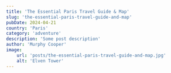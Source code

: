```yaml
---
title: 'The Essential Paris Travel Guide & Map'
slug: 'the-essential-paris-travel-guide-and-map'
pubDate: 2024-04-21
country: 'Paris'
category: 'adventure'
description: 'Some post description'
author: 'Murphy Cooper'
image:
    url: 'posts/the-essential-paris-travel-guide-and-map.jpg'
    alt: 'Elven Tower'
---
```

